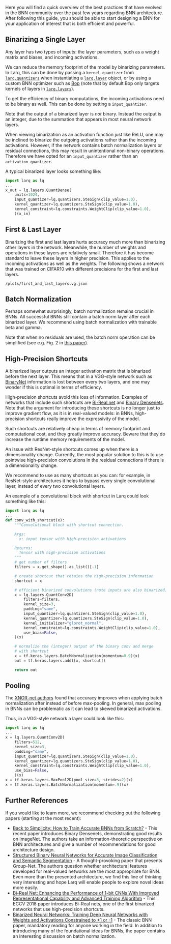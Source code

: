 Here you will find a quick overview of the best practices that have evolved in the BNN community over the past few years regarding BNN architecture. After following this guide, you should be able to start designing a BNN for your application of interest that is both efficient and powerful.

## Binarizing a Single Layer

Any layer has two types of inputs: the layer parameters, such as a weight matrix and biases, and incoming activations.

We can reduce the memory footprint of the model by binarizing parameters. In Larq, this can be done by passing a `kernel_quantizer` from [`larq.quantizers`](/larq/api/quantizers) when instantiating a [`larq.layer`](/larq/api/layers) object, or by using a custom BNN optimizer such as [Bop](/larq/api/optimizers/#bop) (note that by default Bop only targets kernels of layers in [`larq.layers`](/larq/api/layers)).

To get the efficiency of binary computations, the incoming activations need to be binary as well. This can be done by setting a `input_quantizer`.

Note that the output of a binarized layer is _not_ binary. Instead the output is an integer, due to the summation that appears in most neural network layers.

When viewing binarization as an activation function just like ReLU, one may be inclined to binarize the outgoing activations rather than the incoming activations. However, if the network contains batch normalization layers or residual connections, this may result in unintentional non-binary operations. Therefore we have opted for an `input_quantizer` rather than an `activation_quantizer`.

A typical binarized layer looks something like:

```python
import larq as lq
...
x_out = lq.layers.QuantDense(
    units=1024,
    input_quantizer=lq.quantizers.SteSign(clip_value=1.0),
    kernel_quantizer=lq.quantizers.SteSign(clip_value=1.0),
    kernel_constraint=lq.constraints.WeightClip(clip_value=1.0),
    )(x_in)
```

## First & Last Layer

Binarizing the first and last layers hurts accuracy much more than binarizing other layers in the network. Meanwhile, the number of weights and operations in these layers are relatively small. Therefore it has become standard to leave these layers in higher precision. This applies to the incoming activations as well as the weights.
The following shows a network that was trained on CIFAR10 with different precisions for the first and last layers.

```plot-altair
/plots/first_and_last_layers.vg.json
```

## Batch Normalization

Perhaps somewhat surprisingly, batch normalization remains crucial in BNNs. All successful BNNs still contain a batch norm layer after each binarized layer. We recommend using batch normalization with trainable beta and gamma.

Note that when no residuals are used, the batch norm operation can be simplified (see e.g. Fig. 2 in [this paper](https://arxiv.org/pdf/1904.02823.pdf)).

## High-Precision Shortcuts

A binarized layer outputs an integer activation matrix that is binarized before the next layer. This means that in a VGG-style network such as [BinaryNet](https://arxiv.org/abs/1602.02830) information is lost between every two layers, and one may wonder if this is optimal in terms of efficiency.

High-precision shortcuts avoid this loss of information. Examples of networks that include such shortcuts are [Bi-Real net](https://arxiv.org/abs/1808.00278) and [Binary Densenets](https://arxiv.org/abs/1906.08637). Note that the argument for introducing these shortcuts is no longer just to improve gradient flow, as it is in real-valued models: in BNNs, high-precision shortcuts really improve the expressivity of the model.

Such shortcuts are relatively cheap in terms of memory footprint and computational cost, and they greatly improve accuracy. Beware that they do increase the runtime memory requirements of the model.

An issue with ResNet-style shortcuts comes up when there is a dimensionality change. Currently, the most popular solution to this is to use pointwise high-precision convolutions in the residual connections if there is a dimensionality change.

We recommend to use as many shortcuts as you can: for example, in ResNet-style architectures it helps to bypass every single convolutional layer, instead of every two convolutional layers.

An example of a convolutional block with shortcut in Larq could look something like this:

```python
import larq as lq
...
def conv_with_shortcut(x):
    """Convolutional block with shortcut connection.

    Args:
      x: input tensor with high-precision activations

    Returns:
      Tensor with high-precision activations
    """
    # get number of filters
    filters = x.get_shape().as_list()[-1]

    # create shortcut that retains the high-precision information
    shortcut = x

    # efficient binarized convolutions (note inputs are also binarized)
    x = lq.layers.QuantConv2D(
        filters=filters,
        kernel_size=3,
        padding="same",
        input_quantizer=lq.quantizers.SteSign(clip_value=1.0),
        kernel_quantizer=lq.quantizers.SteSign(clip_value=1.0),
        kernel_initializer="glorot_normal",
        kernel_constraint=lq.constraints.WeightClip(clip_value=1.0),
        use_bias=False,
    )(x)

    # normalize the (integer) output of the binary conv and merge
    # with shortcut
    x = tf.keras.layers.BatchNormalization(momentum=0.9)(x)
    out = tf.keras.layers.add([x, shortcut])

    return out
```

## Pooling

The [XNOR-net authors](https://arxiv.org/abs/1603.05279) found that accuracy improves when applying batch normalization after instead of before max-pooling. In general, max pooling in BNNs can be problematic as it can lead to skewed binarized activations.

Thus, in a VGG-style network a layer could look like this:

```python
import larq as lq
...
x = lq.layers.QuantConv2D(
    filters=512,
    kernel_size=3,
    padding="same",
    input_quantizer=lq.quantizers.SteSign(clip_value=1.0),
    kernel_quantizer=lq.quantizers.SteSign(clip_value=1.0),
    kernel_constraint=lq.constraints.WeightClip(clip_value=1.0),
    use_bias=False,
    )(x)
x = tf.keras.layers.MaxPool2D(pool_size=3, strides=2)(x)
x = tf.keras.layers.BatchNormalization(momentum=.9)(x)
```

## Further References

If you would like to learn more, we recommend checking out the following papers (starting at the most recent):

- [Back to Simplicity: How to Train Accurate BNNs from Scratch?](https://arxiv.org/abs/1906.08637) - This recent paper introduces Binary Densenets, demonstrating good results on ImageNet. The authors take an information-theoretic perspective on BNN architectures and give a number of recommendations for good architecture design.
- [Structured Binary Neural Networks for Accurate Image Classification and Semantic Segmentation](https://arxiv.org/abs/1811.10413) - A thought-provoking paper that presents Group-Net. The authors question whether architectural features developed for real-valued networks are the most appropriate for BNN. Even more than the presented architecture, we find this line of thinking very interesting and hope Larq will enable people to explore novel ideas more easily.
- [Bi-Real Net: Enhancing the Performance of 1-bit CNNs With Improved Representational Capability and Advanced Training Algorithm](https://arxiv.org/abs/1808.00278) - This ECCV 2018 paper introduces Bi-Real nets, one of the first binarized networks that use high-precision shortcuts.
- [Binarized Neural Networks: Training Deep Neural Networks with Weights and Activations Constrained to +1 or -1](https://arxiv.org/abs/1602.02830) - The classic BNN paper, mandatory reading for anyone working in the field. In addition to introducing many of the foundational ideas for BNNs, the paper contains an interesting discussion on batch normalization.
